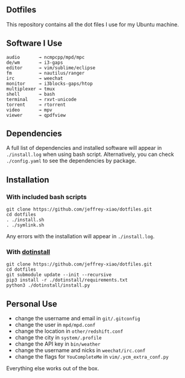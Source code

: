 ## Dotfiles
This repository contains all the dot files I use for my Ubuntu machine.

## Software I Use
```
audio       → ncmpcpp/mpd/mpc
de/wm       → i3-gaps
editor      → vim/sublime/eclipse
fm          → nautilus/ranger
irc         → weechat
monitor     → i3blocks-gaps/htop
multiplexer → tmux
shell       → bash
terminal    → rxvt-unicode
torrent     → rtorrent
video       → mpv
viewer      → qpdfview
```

## Dependencies
A full list of dependencies and installed software will appear in `./install.log` when using bash script.
Alternatively, you can check `./config.yaml` to see the dependencies by package.

## Installation
### With included bash scripts
~~~
git clone https://github.com/jeffrey-xiao/dotfiles.git
cd dotfiles
. ./install.sh
. ./symlink.sh
~~~
Any errors with the installation will appear in `./install.log`.

### With [dotinstall](https://github.com/jeffrey-xiao/dotinstall)
~~~
git clone https://github.com/jeffrey-xiao/dotfiles.git
cd dotfiles
git submodule update --init --recursive
pip3 install -r ./dotinstall/requirements.txt
python3 ./dotinstall/install.py
~~~


## Personal Use
 - change the username and email in `git/.gitconfig`
 - change the user in `mpd/mpd.conf`
 - change the location in `other/redshift.conf`
 - change the city in `system/.profile`
 - change the API key in `bin/weather`
 - change the username and nicks in `weechat/irc.conf`
 - change the flags for `YouCompleteMe` in `vim/.ycm_extra_conf.py`

Everything else works out of the box.
